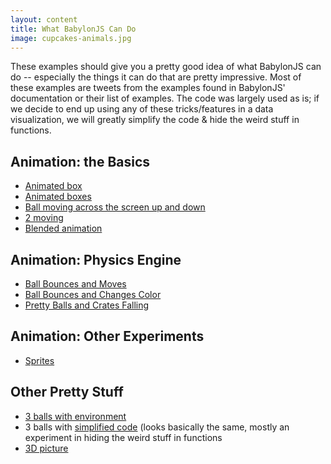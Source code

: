 ```yaml
---
layout: content
title: What BabylonJS Can Do
image: cupcakes-animals.jpg
---
```

<p>These examples should give you a pretty good idea of what BabylonJS can do -- especially the things it can do that are pretty impressive. Most of these examples are tweets from the examples found in BabylonJS' documentation or their list of examples. The code was largely used as is; if we decide to end up using any of these tricks/features in a data visualization, we will greatly simplify the code & hide the weird stuff in functions.</p>

<h2>Animation: the Basics</h2>
<ul>
<li> <a href="animation-basic/box.html">Animated box</a></li>
<li> <a href="animation-basic/boxes.html">Animated boxes</a></li>
<li> <a href="animation-basic/ball-xy.html">Ball moving across the screen up and down</a></li>
<li> <a href="animation-basic/two-moving.html">2 moving</a></li>
<li> <a href="animation-basic/blended.html">Blended animation</a></li>
</ul>

<h2>Animation: Physics Engine</h2>
<ul>
<li> <a href="physics/bounce-move.html">Ball Bounces and Moves</a></li>
<li> <a href="physics/bounce-change-color.html">Ball Bounces and Changes Color</a></li>
<li> <a href="physics/pretty-balls-dropping.html">Pretty Balls and Crates Falling</a></li>
</ul>

<h2>Animation: Other Experiments</h2>
<ul>
<li> <a href="animation-other/sprites.html">Sprites</a></li>
</ul>

<h2>Other Pretty Stuff</h2>
<ul>
<li> <a href="pretty/three-balls-on-environment.html">3 balls with environment</a></li>
<li> 3 balls with <a href="pretty/three-balls-simple.html">simplified code</a> (looks basically the same, mostly an experiment in hiding the weird stuff  in functions</li>
<li> <a href="pretty/3d-camera.html">3D picture</a></li>
</ul>

   